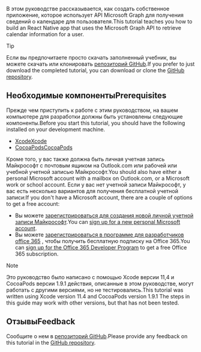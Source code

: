 <!-- markdownlint-disable MD002 MD041 -->

<span data-ttu-id="73d07-101">В этом руководстве рассказывается, как создать собственное приложение, которое использует API Microsoft Graph для получения сведений о календаре для пользователя.</span><span class="sxs-lookup"><span data-stu-id="73d07-101">This tutorial teaches you how to build an React Native app that uses the Microsoft Graph API to retrieve calendar information for a user.</span></span>

> [!TIP]
> <span data-ttu-id="73d07-102">Если вы предпочитаете просто скачать заполненный учебник, вы можете скачать или клонировать [репозиторий GitHub](https://github.com/microsoftgraph/msgraph-training-ios-swift).</span><span class="sxs-lookup"><span data-stu-id="73d07-102">If you prefer to just download the completed tutorial, you can download or clone the [GitHub repository](https://github.com/microsoftgraph/msgraph-training-ios-swift).</span></span>

## <a name="prerequisites"></a><span data-ttu-id="73d07-103">Необходимые компоненты</span><span class="sxs-lookup"><span data-stu-id="73d07-103">Prerequisites</span></span>

<span data-ttu-id="73d07-104">Прежде чем приступить к работе с этим руководством, на вашем компьютере для разработки должны быть установлены следующие компоненты.</span><span class="sxs-lookup"><span data-stu-id="73d07-104">Before you start this tutorial, you should have the following installed on your development machine.</span></span>

- [<span data-ttu-id="73d07-105">Xcode</span><span class="sxs-lookup"><span data-stu-id="73d07-105">Xcode</span></span>](https://developer.apple.com/xcode/)
- [<span data-ttu-id="73d07-106">CocoaPods</span><span class="sxs-lookup"><span data-stu-id="73d07-106">CocoaPods</span></span>](https://cocoapods.org)

<span data-ttu-id="73d07-107">Кроме того, у вас также должна быть личная учетная запись Майкрософт с почтовым ящиком на Outlook.com или рабочей или учебной учетной записью Майкрософт.</span><span class="sxs-lookup"><span data-stu-id="73d07-107">You should also have either a personal Microsoft account with a mailbox on Outlook.com, or a Microsoft work or school account.</span></span> <span data-ttu-id="73d07-108">Если у вас нет учетной записи Майкрософт, у вас есть несколько вариантов для получения бесплатной учетной записи:</span><span class="sxs-lookup"><span data-stu-id="73d07-108">If you don't have a Microsoft account, there are a couple of options to get a free account:</span></span>

- <span data-ttu-id="73d07-109">Вы можете [зарегистрироваться для создания новой личной учетной записи Майкрософт](https://signup.live.com/signup?wa=wsignin1.0&rpsnv=12&ct=1454618383&rver=6.4.6456.0&wp=MBI_SSL_SHARED&wreply=https://mail.live.com/default.aspx&id=64855&cbcxt=mai&bk=1454618383&uiflavor=web&uaid=b213a65b4fdc484382b6622b3ecaa547&mkt=E-US&lc=1033&lic=1).</span><span class="sxs-lookup"><span data-stu-id="73d07-109">You can [sign up for a new personal Microsoft account](https://signup.live.com/signup?wa=wsignin1.0&rpsnv=12&ct=1454618383&rver=6.4.6456.0&wp=MBI_SSL_SHARED&wreply=https://mail.live.com/default.aspx&id=64855&cbcxt=mai&bk=1454618383&uiflavor=web&uaid=b213a65b4fdc484382b6622b3ecaa547&mkt=E-US&lc=1033&lic=1).</span></span>
- <span data-ttu-id="73d07-110">Вы можете [зарегистрироваться в программе для разработчиков office 365](https://developer.microsoft.com/office/dev-program) , чтобы получить бесплатную подписку на Office 365.</span><span class="sxs-lookup"><span data-stu-id="73d07-110">You can [sign up for the Office 365 Developer Program](https://developer.microsoft.com/office/dev-program) to get a free Office 365 subscription.</span></span>

> [!NOTE]
> <span data-ttu-id="73d07-111">Это руководство было написано с помощью Xcode версии 11,4 и CocoaPods версии 1.9.1 действия, описанные в этом руководстве, могут работать с другими версиями, но не тестировались.</span><span class="sxs-lookup"><span data-stu-id="73d07-111">This tutorial was written using Xcode version 11.4 and CocoaPods version 1.9.1 The steps in this guide may work with other versions, but that has not been tested.</span></span>

## <a name="feedback"></a><span data-ttu-id="73d07-112">Отзывы</span><span class="sxs-lookup"><span data-stu-id="73d07-112">Feedback</span></span>

<span data-ttu-id="73d07-113">Сообщите о нем в [репозиторий GitHub](https://github.com/microsoftgraph/msgraph-training-ios-swift).</span><span class="sxs-lookup"><span data-stu-id="73d07-113">Please provide any feedback on this tutorial in the [GitHub repository](https://github.com/microsoftgraph/msgraph-training-ios-swift).</span></span>
